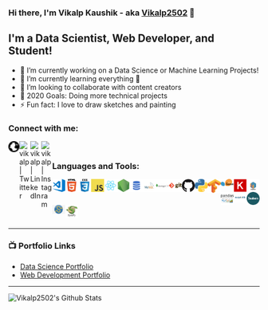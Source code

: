 ### Hi there, I'm Vikalp Kaushik - aka [Vikalp2502][website] 👋

## I'm a Data Scientist, Web Developer, and Student!
- 🔭 I’m currently working on a Data Science or Machine Learning Projects!
- 🌱 I’m currently learning everything 🤣
- 👯 I’m looking to collaborate with content creators
- 🥅 2020 Goals: Doing more technical projects
- ⚡ Fun fact: I love to draw sketches and painting

### Connect with me:

[<img align="left" alt="web portfolio" width="22px" src="https://raw.githubusercontent.com/iconic/open-iconic/master/svg/globe.svg" />][website]
[<img align="left" alt="vikalp | Twitter" width="22px" src="https://cdn.jsdelivr.net/npm/simple-icons@v3/icons/twitter.svg" />][twitter]
[<img align="left" alt="vikalp | LinkedIn" width="22px" src="https://cdn.jsdelivr.net/npm/simple-icons@v3/icons/linkedin.svg" />][linkedin]
[<img align="left" alt="vikalp | Instagram" width="22px" src="https://cdn.jsdelivr.net/npm/simple-icons@v3/icons/instagram.svg" />][instagram]

<br />

### Languages and Tools:

<img align="left" alt="Visual Studio Code" width="26px" src="https://raw.githubusercontent.com/github/explore/80688e429a7d4ef2fca1e82350fe8e3517d3494d/topics/visual-studio-code/visual-studio-code.png" />
<img align="left" alt="HTML5" width="26px" src="https://raw.githubusercontent.com/github/explore/80688e429a7d4ef2fca1e82350fe8e3517d3494d/topics/html/html.png" />
<img align="left" alt="CSS3" width="26px" src="https://raw.githubusercontent.com/github/explore/80688e429a7d4ef2fca1e82350fe8e3517d3494d/topics/css/css.png" />
<img align="left" alt="JavaScript" width="26px" src="https://raw.githubusercontent.com/github/explore/80688e429a7d4ef2fca1e82350fe8e3517d3494d/topics/javascript/javascript.png" />
<img align="left" alt="React" width="26px" src="https://raw.githubusercontent.com/github/explore/80688e429a7d4ef2fca1e82350fe8e3517d3494d/topics/react/react.png" />
<img align="left" alt="Node.js" width="26px" src="https://raw.githubusercontent.com/github/explore/80688e429a7d4ef2fca1e82350fe8e3517d3494d/topics/nodejs/nodejs.png" />
<img align="left" alt="SQL" width="26px" src="https://raw.githubusercontent.com/github/explore/80688e429a7d4ef2fca1e82350fe8e3517d3494d/topics/sql/sql.png" />
<img align="left" alt="MySQL" width="26px" src="https://raw.githubusercontent.com/github/explore/80688e429a7d4ef2fca1e82350fe8e3517d3494d/topics/mysql/mysql.png" />
<img align="left" alt="MongoDB" width="26px" src="https://raw.githubusercontent.com/github/explore/80688e429a7d4ef2fca1e82350fe8e3517d3494d/topics/mongodb/mongodb.png" />
<img align="left" alt="Git" width="26px" src="https://raw.githubusercontent.com/github/explore/80688e429a7d4ef2fca1e82350fe8e3517d3494d/topics/git/git.png" />
<img align="left" alt="GitHub" width="26px" src="https://raw.githubusercontent.com/github/explore/78df643247d429f6cc873026c0622819ad797942/topics/github/github.png" />
<img align="left" alt="Python" width="26px" src="https://github.com/vikalp2502/vikalp2502/blob/master/icon/python.svg.png" />
<img align="left" alt="TensorFlow" width="26px" src="https://github.com/vikalp2502/vikalp2502/blob/master/icon/Tensorflow.svg.png" />
<img align="left" alt="Scikit-learn" width="26px" src="https://github.com/vikalp2502/vikalp2502/blob/master/icon/scikit-learnl.svg.png" />
<img align="left" alt="Keras" width="26px" src="https://github.com/vikalp2502/vikalp2502/blob/master/icon/keras.svg.png" />
<img align="left" alt="Numpy" width="26px" src="https://github.com/vikalp2502/vikalp2502/blob/master/icon/numpy.png" />
<img align="left" alt="Pandas" width="26px" src="https://github.com/vikalp2502/vikalp2502/blob/master/icon/pandas.png" />
<img align="left" alt="Matplotlib" width="26px" src="https://github.com/vikalp2502/vikalp2502/blob/master/icon/matplotlib_logo.png" />
<img align="left" alt="Seaborn" width="26px" src="https://github.com/vikalp2502/vikalp2502/blob/master/icon/seaborn.png" />
<img align="left" alt="SciPy" width="26px" src="https://github.com/vikalp2502/vikalp2502/blob/master/icon/scipy.jpg" />
<img align="left" alt="SymPy" width="26px" src="https://github.com/vikalp2502/vikalp2502/blob/master/icon/sympy.png" />
<br />
<br />
<br />
<br />
<br />



---

### 📺 Portfolio Links
<!-- BLOG-POST-LIST:START -->
- [Data Science Portfolio](https://vikalp2502.github.io/DataScience_Portfolio)
- [Web Development Portfolio](https://vikalp2502.github.io/portfoliosite)

<!-- BLOG-POST-LIST:END -->

---

<img align="left" alt="Vikalp2502's Github Stats" src="https://github-readme-stats.vercel.app/api?username=vikalp2502&show_icons=true&hide_border=true" />

[website]: https://vikalp2502.github.io/portfoliosite
[twitter]: https://twitter.com/kaushik_vikalp
[instagram]: https://www.instagram.com/vikalp._.kaushik/
[linkedin]: https://www.linkedin.com/in/vikalp-kaushik-99966a1ab/
